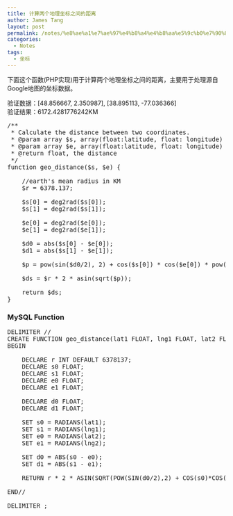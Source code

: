 ```yaml
---
title: 计算两个地理坐标之间的距离
author: James Tang
layout: post
permalink: /notes/%e8%ae%a1%e7%ae%97%e4%b8%a4%e4%b8%aa%e5%9c%b0%e7%90%86%e5%9d%90%e6%a0%87%e4%b9%8b%e9%97%b4%e7%9a%84%e8%b7%9d%e7%a6%bb/
categories:
  - Notes
tags:
  - 坐标
---
```

下面这个函数(PHP实现)用于计算两个地理坐标之间的距离，主要用于处理源自Google地图的坐标数据。

验证数据：[48.856667, 2.350987], [38.895113, -77.036366]  
验证结果：6172.4281776242KM

<pre class="brush:php">/**
 * Calculate the distance between two coordinates.
 * @param array $s, array(float:latitude, float: longitude)
 * @param array $e, array(float:latitude, float: longitude)
 * @return float, the distance
 */
function geo_distance($s, $e) {
	
	//earth's mean radius in KM
	$r = 6378.137;
	
	$s[0] = deg2rad($s[0]);
	$s[1] = deg2rad($s[1]);
	
	$e[0] = deg2rad($e[0]);
	$e[1] = deg2rad($e[1]);
	
	$d0 = abs($s[0] - $e[0]);
	$d1 = abs($s[1] - $e[1]);
	
	$p = pow(sin($d0/2), 2) + cos($s[0]) * cos($e[0]) * pow(sin($d1/2), 2);
	
	$ds = $r * 2 * asin(sqrt($p));
	
	return $ds;
}
</pre>

### MySQL Function

<pre class="brush:sql">DELIMITER //
CREATE FUNCTION geo_distance(lat1 FLOAT, lng1 FLOAT, lat2 FLOAT, lng2 FLOAT) RETURNS FLOAT
BEGIN
	
	DECLARE r INT DEFAULT 6378137;
	DECLARE s0 FLOAT;
	DECLARE s1 FLOAT;
	DECLARE e0 FLOAT;
	DECLARE e1 FLOAT;
	
	DECLARE d0 FLOAT;
	DECLARE d1 FLOAT;
	
	SET s0 = RADIANS(lat1);
	SET s1 = RADIANS(lng1);
	SET e0 = RADIANS(lat2);
	SET e1 = RADIANS(lng2);
	
	SET d0 = ABS(s0 - e0);
	SET d1 = ABS(s1 - e1);
	
	RETURN r * 2 * ASIN(SQRT(POW(SIN(d0/2),2) + COS(s0)*COS(e0)*POW(SIN(d1/2),2)));

END//

DELIMITER ;
</pre>